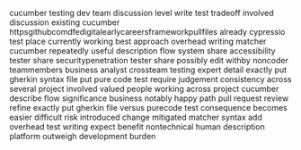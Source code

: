 cucumber testing dev team discussion level write test tradeoff involved discussion existing cucumber httpsgithubcomdfedigitalearlycareersframeworkpullfiles already cypressio test place currently working best approach overhead writing matcher cucumber repeatedly useful description flow system share accessibility tester share securitypenetration tester share possibly edit withby noncoder teammembers business analyst crossteam testing expert detail exactly put gherkin syntax file put pure code test require judgement consistency across several project involved valued people working across project cucumber describe flow significance business notably happy path pull request review refine exactly put gherkin file versus purecode test consequence becomes easier difficult risk introduced change mitigated matcher syntax add overhead test writing expect benefit nontechnical human description platform outweigh development burden